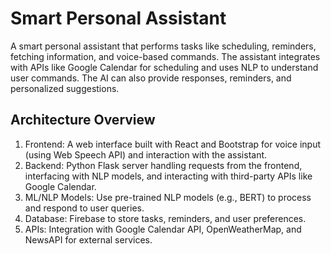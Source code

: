 # Smart Personal Assistant

A smart personal assistant that performs tasks like scheduling, reminders, fetching information, and voice-based commands. The assistant integrates with APIs like Google Calendar for scheduling and uses NLP to understand user commands. The AI can also provide responses, reminders, and personalized suggestions.

## Architecture Overview

1. Frontend: A web interface built with React and Bootstrap for voice input (using Web Speech API) and interaction with the assistant.
2. Backend: Python Flask server handling requests from the frontend, interfacing with NLP models, and interacting with third-party APIs like Google Calendar.
3. ML/NLP Models: Use pre-trained NLP models (e.g., BERT) to process and respond to user queries.
4. Database: Firebase to store tasks, reminders, and user preferences.
5. APIs: Integration with Google Calendar API, OpenWeatherMap, and NewsAPI for external services.
